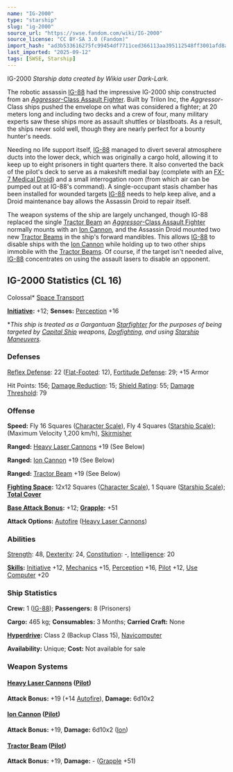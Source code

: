 ```yaml
---
name: "IG-2000"
type: "starship"
slug: "ig-2000"
source_url: "https://swse.fandom.com/wiki/IG-2000"
source_license: "CC BY-SA 3.0 (Fandom)"
import_hash: "ad3b533616275fc99454df7711ced366113aa395112548ff3001afd8a67f88d3"
last_imported: "2025-09-12"
tags: [SWSE, Starship]
---
```

IG-2000 *Starship data created by Wikia user Dark-Lark.*

The robotic assassin [IG-88](https://swse.fandom.com/wiki/IG-88) had the impressive IG-2000 ship constructed from an [*Aggressor*-Class Assault Fighter](https://swse.fandom.com/wiki/Aggressor-Class_Assault_Fighter). Built by Trilon Inc, the *Aggressor*-Class ships pushed the envelope on what was considered a fighter; at 20 meters long and including two decks and a crew of four, many military experts saw these ships more as assault shuttles or blastboats. As a result, the ships never sold well, though they are nearly perfect for a bounty hunter's needs. 

Needing no life support itself, [IG-88](https://swse.fandom.com/wiki/IG-88) managed to divert several atmosphere ducts into the lower deck, which was originally a cargo hold, allowing it to keep up to eight prisoners in tight quarters there. It also converted the back of the pilot's deck to serve as a makeshift medial bay (complete with an [FX-7 Medical Droid](https://swse.fandom.com/wiki/FX-7_Medical_Droid)) and a small interrogation room (from which air can be pumped out at IG-88's command). A single-occupant stasis chamber has been installed for wounded targets [IG-88](https://swse.fandom.com/wiki/IG-88) needs to help keep alive, and a Droid maintenance bay allows the Assassin Droid to repair itself. 

The weapon systems of the ship are largely unchanged, though IG-88 replaced the single [Tractor Beam](https://swse.fandom.com/wiki/Tractor_Beam) an [*Aggressor*-Class Assault Fighter](https://swse.fandom.com/wiki/Aggressor-Class_Assault_Fighter) normally mounts with an [Ion Cannon](https://swse.fandom.com/wiki/Ion_Cannon), and the Assassin Droid mounted two new [Tractor Beams](https://swse.fandom.com/wiki/Tractor_Beams) in the ship's forward mandibles. This allows [IG-88](https://swse.fandom.com/wiki/IG-88) to disable ships with the [Ion Cannon](https://swse.fandom.com/wiki/Ion_Cannon) while holding up to two other ships immobile with the [Tractor Beams](https://swse.fandom.com/wiki/Tractor_Beams). Of course, if the target isn't needed alive, [IG-88](https://swse.fandom.com/wiki/IG-88) concentrates on using the assault lasers to disable an opponent. 

## IG-2000 Statistics (CL 16)
Colossal* [Space Transport](https://swse.fandom.com/wiki/Space_Transport)

**[Initiative](https://swse.fandom.com/wiki/Initiative):** +12; **Senses:** [Perception](https://swse.fandom.com/wiki/Perception) +16

**This ship is treated as a Gargantuan [Starfighter](https://swse.fandom.com/wiki/Starfighter) for the purposes of being targeted by [Capital Ship](https://swse.fandom.com/wiki/Capital_Ship) weapons, [Dogfighting](https://swse.fandom.com/wiki/Dogfighting), and using [Starship Maneuvers](https://swse.fandom.com/wiki/Starship_Maneuvers).*
### Defenses
[Reflex Defense](https://swse.fandom.com/wiki/Reflex_Defense_(Vehicles)): 22 ([Flat-Footed](https://swse.fandom.com/wiki/Flat-Footed): 12), [Fortitude Defense](https://swse.fandom.com/wiki/Fortitude_Defense_(Vehicles)): 29; +15 Armor

Hit Points: 156; [Damage Reduction](https://swse.fandom.com/wiki/Damage_Reduction): 15; [Shield Rating](https://swse.fandom.com/wiki/Shield_Rating): 55; [Damage Threshold](https://swse.fandom.com/wiki/Damage_Threshold_(Vehicles)): 79
### Offense
**Speed:** Fly 16 Squares ([Character Scale](https://swse.fandom.com/wiki/Character_Scale)), Fly 4 Squares ([Starship Scale](https://swse.fandom.com/wiki/Starship_Scale)); (Maximum Velocity 1,200 km/h), [Skirmisher](https://swse.fandom.com/wiki/Skirmisher)

**Ranged:** [Heavy Laser Cannons](https://swse.fandom.com/wiki/Heavy_Laser_Cannons) +19 (See Below)

**Ranged:** [Ion Cannon](https://swse.fandom.com/wiki/Ion_Cannon) +19 (See Below)

**Ranged:** [Tractor Beam](https://swse.fandom.com/wiki/Tractor_Beam) +19 (See Below)

**[Fighting Space](https://swse.fandom.com/wiki/Fighting_Space):** 12x12 Squares ([Character Scale](https://swse.fandom.com/wiki/Character_Scale)), 1 Square ([Starship Scale](https://swse.fandom.com/wiki/Starship_Scale)); **[Total Cover](https://swse.fandom.com/wiki/Total_Cover)**

**[Base Attack Bonus](https://swse.fandom.com/wiki/Base_Attack_Bonus):** +12; **[Grapple](https://swse.fandom.com/wiki/Grapple):** +51

**Attack Options:** [Autofire](https://swse.fandom.com/wiki/Autofire_(Vehicle_Combat)) ([Heavy Laser Cannons](https://swse.fandom.com/wiki/Heavy_Laser_Cannons))
### Abilities
[Strength](https://swse.fandom.com/wiki/Strength): 48, [Dexterity](https://swse.fandom.com/wiki/Dexterity): 24, [Constitution](https://swse.fandom.com/wiki/Constitution): -, [Intelligence](https://swse.fandom.com/wiki/Intelligence): 20

**[Skills](https://swse.fandom.com/wiki/Skills):** [Initiative](https://swse.fandom.com/wiki/Initiative) +12, [Mechanics](https://swse.fandom.com/wiki/Mechanics) +15, [Perception](https://swse.fandom.com/wiki/Perception) +16, [Pilot](https://swse.fandom.com/wiki/Pilot) +12, [Use Computer](https://swse.fandom.com/wiki/Use_Computer) +20
### Ship Statistics
**Crew:** 1 ([IG-88](https://swse.fandom.com/wiki/IG-88)); **Passengers:** 8 (Prisoners)

**Cargo:** 465 kg; **Consumables:** 3 Months; **Carried Craft:** None

**[Hyperdrive](https://swse.fandom.com/wiki/Hyperdrive):** Class 2 (Backup Class 15), [Navicomputer](https://swse.fandom.com/wiki/Navicomputer)

**Availability:** Unique; **Cost:** Not available for sale
### Weapon Systems
#### **[Heavy Laser Cannons](https://swse.fandom.com/wiki/Heavy_Laser_Cannons) ([Pilot](https://swse.fandom.com/wiki/Pilot_(Vehicle_Combat)))**
**Attack Bonus:** +19 (+14 [Autofire](https://swse.fandom.com/wiki/Autofire_(Vehicle_Combat))), **Damage:** 6d10x2
#### **[Ion Cannon](https://swse.fandom.com/wiki/Ion_Cannon) ([Pilot](https://swse.fandom.com/wiki/Pilot_(Vehicle_Combat)))**
**Attack Bonus:** +19, **Damage:** 6d10x2 ([Ion](https://swse.fandom.com/wiki/Ion))
#### **[Tractor Beam](https://swse.fandom.com/wiki/Tractor_Beam) ([Pilot](https://swse.fandom.com/wiki/Pilot_(Vehicle_Combat)))**
**Attack Bonus:** +19, **Damage:** - ([Grapple](https://swse.fandom.com/wiki/Grapple) +51)